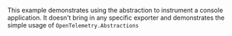 This example demonstrates using the abstraction to instrument a console application.
It doesn't bring in any specific exporter and demonstrates the simple usage of `OpenTelemetry.Abstractions`